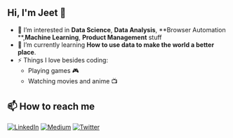 ## Hi, I'm Jeet 👋

- 🔭 I’m interested in **Data Science**, **Data Analysis**, **Browser Automation **,**Machine Learning**, **Product Management** stuff
- 🌱 I’m currently learning **How to use data to make the world a better place**.
- ⚡ Things I love besides coding:
  * Playing games 🎮
  * Watching movies and anime 📺


## 📫 How to reach me 
[![LinkedIn](https://img.shields.io/badge/LinkedIn-%230077B5.svg?logo=linkedin&logoColor=white)](https://linkedin.com/in/jeetrupareliya) [![Medium](https://img.shields.io/badge/Medium-12100E?logo=medium&logoColor=white)](https://medium.com/@jeetrupareliya) [![Twitter](https://img.shields.io/badge/Twitter-%231DA1F2.svg?logo=Twitter&logoColor=white)](https://twitter.com/jeetrupareliya) 
